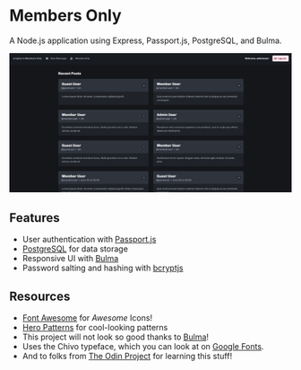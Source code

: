 # Members Only

A Node.js application using Express, Passport.js, PostgreSQL, and Bulma.

![Screenshot](https://github.com/arnplsrz/members-only/blob/main/.github/image.png 'Homepage Screenshot')

## Features

- User authentication with [Passport.js](https://www.passportjs.org/)
- [PostgreSQL](https://www.postgresql.org/) for data storage
- Responsive UI with [Bulma](https://bulma.io/)
- Password salting and hashing with [bcryptjs](https://www.npmjs.com/package/bcryptjs)

## Resources

- [Font Awesome](https://fontawesome.com/) for _Awesome_ Icons!
- [Hero Patterns](https://heropatterns.com/) for cool-looking patterns
- This project will not look so good thanks to [Bulma](https://bulma.io/)!
- Uses the Chivo typeface, which you can look at on [Google Fonts](https://fonts.google.com/specimen/Chivo).
- And to folks from [The Odin Project](https://www.theodinproject.com/) for learning this stuff!
